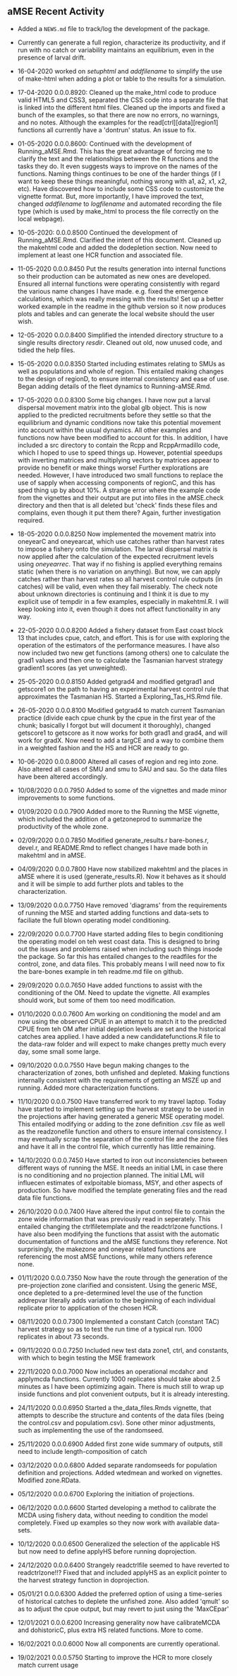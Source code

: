 ## aMSE Recent Activity

* Added a `NEWS.md` file to track/log the development of the package.

* Currently can generate a full region, characterize its productivity, and if run with no catch or variability maintains an equilibrium, even in the presence of larval drift.

* 16-04-2020 worked on _setuphtml_ and _addfilename_ to simplify the use of make-html when adding a plot or table to the results for a simulation.

* 17-04-2020 0.0.0.8920: Cleaned up the make_html code to produce valid HTML5 and CSS3, separated the CSS code into a separate file that is linked into the different html files. Cleaned up the imports and fixed a bunch of the examples, so that there are now no errors, no warnings, and no notes. Although the examples for the read[ctrl][data][region1] functions all currently have a 'dontrun' status. An issue to fix. 

* 01-05-2020 0.0.0.8600: Continued with the development of Running_aMSE.Rmd. This has the great advantage of forcing me to clarify the text and the relationships between the R functions and the tasks they do. It even suggests ways to improve on the names of the functions. Naming things continues to be one of the harder things (if I want to keep these things meaningful, nothing wrong with a1, a2, x1, x2, etc). Have discovered how to include some CSS code to customize the vignette format. But, more importantly, I have improved the text, changed _addfilename_ to _logfilename_ and automated recording the file type (which is used by make_html to process the file correctly on the local webpage).

* 10-05-2020: 0.0.0.8500 Continued the development of Running_aMSE.Rmd. Clarified the intent of this document. Cleaned up the makehtml code and added the dodepletion section. Now need to implement at least one HCR function and associated file.

* 11-05-2020 0.0.0.8450 Put the results generation into internal functions so their production can be automated as new ones are developed. Ensured all internal functions were operating consistently with regard the various name changes I have made. e.g. fixed the emergence calculations, which was really messing with the results! Set up a better worked example in the readme in the github version so it now produces plots and tables and can generate the local website should the user wish.

* 12-05-2020 0.0.0.8400 Simplified the intended directory structure to a single results directory _resdir_. Cleaned out old, now unused code, and tidied the help files.

* 15-05-2020 0.0.0.8350 Started including estimates relating to SMUs as well as populations and whole of region. This entailed making changes to the design of regionD, to ensure internal consistency and ease of use. Began adding details of the fleet dynamics to Running-aMSE.Rmd.

* 17-05-2020 0.0.0.8300 Some big changes. I have now put a larval dispersal movement matrix into the global glb object. This is now applied to the predicted recruitments before they settle so that the equilibrium and dynamic conditions now take this potential movement into account within the usual dynamics. All other examples and functions now have been modified to account for this. In addition, I have included a src directory to contain the Rcpp and RcppArmadillo code, which I hoped to use to speed things up. However, potential speedups with inverting matrices and multiplying vectors by matrices appear to provide no benefit or make things worse! Further explorations are needed. However, I have introduced two small functions to replace the use of sapply when accessing components of regionC, and this has sped thing up by about 10%. A strange error where the example code from the vignettes and their output are put into files in the aMSE.check directory and then that is all deleted but 'check' finds these files and complains, even though it put them there? Again, further investigation required. 

* 18-05-2020 0.0.0.8250 Now implemented the movement matrix into oneyearC and oneyearcat, which use catches rather than harvest rates to impose a fishery onto the simulation. The larval dispersal matrix is now applied after the calculation of the expected recruitment levels using _oneyearrec_. That way if no fishing is applied everything remains static (when there is no variation on anything). But now, we can apply catches rather than harvest rates so all harvest control rule outputs (in catches) will be valid, even when they fail miserably. The check note about unknown directories is continuing and I think it is due to my explicit use of tempdir in a few examples, especially in makehtml.R. I will keep looking into it, even though it does not affect functionality in any way.

* 22-05-2020 0.0.0.8200 Added a fishery dataset from East coast block 13 that includes cpue, catch, and effort. This is for use with exploring the operation of the estimators of the performance measures. I have also now included two new get functions (among others) one to calculate the grad1 values and then one to calculate the Tasmanian harvest strategy gradient1 scores (as yet unweighted).

* 25-05-2020 0.0.0.8150 Added getgrad4 and modified getgrad1 and getscore1 on the path to having an experimental harvest control rule that approximates the Tasmanian HS. Started a Exploring_Tas_HS.Rmd file.

* 26-05-2020 0.0.0.8100 Modified getgrad4 to match current Tasmanian practice (divide each cpue chunk by the cpue in the first year of the chunk; basically I forgot but will document it thoroughly), changed getscore1 to getscore as it now works for both grad1 and grad4, and will work for gradX. Now need to add a targCE and a way to combine them in a weighted fashion and the HS and HCR are ready to go.

* 10-06-2020 0.0.0.8000 Altered all cases of region and reg into zone. Also altered all cases of SMU and smu to SAU and sau. So the data files have been altered accordingly.

* 10/08/2020 0.0.0.7950 Added to some of the vignettes and made minor improvements to some functions.

* 01/09/2020 0.0.0.7900 Added more to the Running the MSE vignette, which included the addition of a getzoneprod to summarize the productivity of the whole zone.

* 02/09/2020 0.0.0.7850 Modified generate_results.r bare-bones.r, devel.r, and README.Rmd to reflect changes I have made both in makehtml and in aMSE.

* 04/09/2020 0.0.0.7800 Have now stabilized makehtml and the places in aMSE where it is used (generate_results.R). Now it behaves as it should and it will be simple to add further plots and tables to the characterization.

* 13/09/2020 0.0.0.7750 Have removed 'diagrams' from the requirements of running the MSE and started adding functions and data-sets to faciliate the full blown operating model conditioning.

* 22/09/2020 0.0.0.7700 Have started adding files to begin conditioning the operating model on teh west coast data. This is designed to bring out the issues and problems raised when including such things insode the package. So far this has entailed changes to the readfiles for the control, zone, and data files. This probably means I will need now to fix the bare-bones example in teh readme.md file on github.

* 29/09/2020 0.0.0.7650 Have added functions to assist with the conditioning of the OM. Need to update the vignette. All examples should work, but some of them too need modification. 

* 01/10/2020 0.0.0.7600 Am working on conditioning the model and am now using the observed CPUE in an attempt to match it to the predicted CPUE from teh OM after initial depletion levels are set and the historical catches area applied. I have added a new candidatefunctions.R file to the data-raw folder and will expect to make changes pretty much every day, some small some large.

* 09/10/2020 0.0.0.7550 Have begun making changes to the characterization of zones, both unfished and depleted. Making functions internally consistent with the requirements of getting an MSZE up and running. Added more characterization functions.

* 11/10/2020 0.0.0.7500 Have transferred work to my travel laptop. Today have started to implement setting up the harvest strategy to be used in the projections after having generated a generic MSE operating model. This entailed modifying or adding to the zone definition .csv file as well as the readzonefile function and others to ensure internal consistency. I may eventually scrap the separation of the control file and the zone files and have it all in the control file, which currently has little remaining.

* 14/10/2020 0.0.0.7450 Have started to iron out inconsistencies between different ways of running the MSE. It needs an initial LML in case there is no conditioning and no projection planned. The initial LML will influecen estimates of exlpoitable biomass, MSY, and other aspects of production. So have modified the template generating files and the read data file functions.

* 26/10/2020 0.0.0.7400 Have altered the input control file to contain the zone wide information that was previously read in seperately. This entailed changing the ctrlfiletemplate and the readctrlzone functions. I have also been modifying the functions that assist with the automatic documentation of functions and the aMSE functions they reference. Not surprisingly, the makezone and oneyear related functions are referencing the most aMSE functions, while many others reference none.

* 01/11/2020 0.0.0.7350 Now have the route through the generation of the pre-projection zone clarified and consistent. Using the generic MSE, once depleted to a pre-determined level the use of the function addrepvar literally adds variation to the beginning of each individual replicate prior to application of the chosen HCR.

* 08/11/2020 0.0.0.7300 Implemented a constant Catch (constant TAC) harvest strategy so as to test the run time of a typical run. 1000 replicates in about 73 seconds.

* 09/11/2020 0.0.0.7250 Included new test data zone1, ctrl, and constants, with which to begin testing the MSE framework

* 22/11/2020 0.0.0.7000 Now includes an operational mcdahcr and applymcda functions. Currently 1000 replicates should take about 2.5 minutes as I have been optimizing again. There is much still to wrap up inside functions and plot convenient outputs, but it is already interesting.

* 24/11/2020 0.0.0.6950 Started a the_data_files.Rmds vignette, that attempts to describe the structure and contents of the data files (being the control.csv and populatiom.csv). Sone other minor adjustments, such as implementing the use of the randomseed.

* 25/11/2020 0.0.0.6900 Added first zone wide summary of outputs, still need to include length-composition of catch

* 03/12/2020 0.0.0.6800 Added separate randomseeds for population definition and projections. Added wtedmean and worked on vignettes. Modified zone.RData.

* 05/12/2020 0.0.0.6700 Exploring the initiation of projections.

* 06/12/2020 0.0.0.6600 Started developing a method to calibrate the MCDA using fishery data, without needing to condition the model completely. Fixed up examples so they now work with available data-sets.

* 10/12/2020 0.0.0.6500 Generalized the selection of the applicable HS but now need to define applyHS before running doprojection.

* 24/12/2020 0.0.0.6400 Strangely readctrlfile seemed to have reverted to readctrlzone!!? Fixed that and included applyHS as an explicit pointer to the harvest strategy function in doprojection.

* 05/01/21 0.0.0.6300 Added the preferred option of using a time-series of historical catches to deplete the unfished zone. Also added 'qmult' so as to adjust the cpue output, but may revert to just using the 'MaxCEpar'

* 12/01/2021 0.0.0.6200 Increasing generality now have calibrateMCDA and dohistoricC, plus extra HS related functions. More to come.

* 16/02/2021 0.0.0.6000 Now all components are currently operational.

* 19/02/2021 0.0.0.5750 Starting to improve the HCR to more closely match current usage

